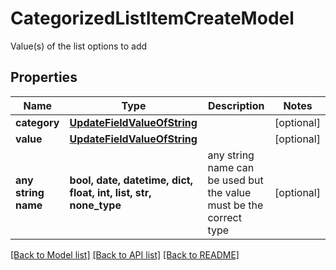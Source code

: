 # CategorizedListItemCreateModel

Value(s) of the list options to add

## Properties
Name | Type | Description | Notes
------------ | ------------- | ------------- | -------------
**category** | [**UpdateFieldValueOfString**](UpdateFieldValueOfString.md) |  | [optional] 
**value** | [**UpdateFieldValueOfString**](UpdateFieldValueOfString.md) |  | [optional] 
**any string name** | **bool, date, datetime, dict, float, int, list, str, none_type** | any string name can be used but the value must be the correct type | [optional]

[[Back to Model list]](../README.md#documentation-for-models) [[Back to API list]](../README.md#documentation-for-api-endpoints) [[Back to README]](../README.md)


